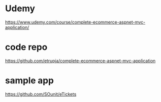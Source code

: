 # Udemy

https://www.udemy.com/course/complete-ecommerce-aspnet-mvc-application/

# code repo

https://github.com/etrupja/complete-ecommerce-aspnet-mvc-application

# sample app

https://github.com/SOunit/eTickets
